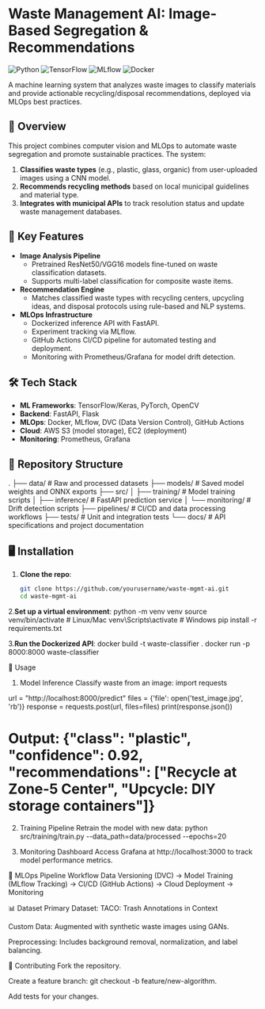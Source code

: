 # Waste Management AI: Image-Based Segregation & Recommendations

![Python](https://img.shields.io/badge/Python-3.8%2B-blue)
![TensorFlow](https://img.shields.io/badge/TensorFlow-2.12-orange)
![MLflow](https://img.shields.io/badge/MLflow-2.4.1-red)
![Docker](https://img.shields.io/badge/Docker-24.0.5-cyan)

A machine learning system that analyzes waste images to classify materials and provide actionable recycling/disposal recommendations, deployed via MLOps best practices.

## 📌 Overview

This project combines computer vision and MLOps to automate waste segregation and promote sustainable practices. The system:
1. **Classifies waste types** (e.g., plastic, glass, organic) from user-uploaded images using a CNN model.
2. **Recommends recycling methods** based on local municipal guidelines and material type.
3. **Integrates with municipal APIs** to track resolution status and update waste management databases.

## 🚀 Key Features

- **Image Analysis Pipeline**  
  - Pretrained ResNet50/VGG16 models fine-tuned on waste classification datasets.
  - Supports multi-label classification for composite waste items.
- **Recommendation Engine**  
  - Matches classified waste types with recycling centers, upcycling ideas, and disposal protocols using rule-based and NLP systems.
- **MLOps Infrastructure**  
  - Dockerized inference API with FastAPI.
  - Experiment tracking via MLflow.
  - GitHub Actions CI/CD pipeline for automated testing and deployment.
  - Monitoring with Prometheus/Grafana for model drift detection.

## 🛠️ Tech Stack

- **ML Frameworks**: TensorFlow/Keras, PyTorch, OpenCV
- **Backend**: FastAPI, Flask
- **MLOps**: Docker, MLflow, DVC (Data Version Control), GitHub Actions
- **Cloud**: AWS S3 (model storage), EC2 (deployment)
- **Monitoring**: Prometheus, Grafana

## 📂 Repository Structure
.
├── data/ # Raw and processed datasets
├── models/ # Saved model weights and ONNX exports
├── src/
│ ├── training/ # Model training scripts
│ ├── inference/ # FastAPI prediction service
│ └── monitoring/ # Drift detection scripts
├── pipelines/ # CI/CD and data processing workflows
├── tests/ # Unit and integration tests
└── docs/ # API specifications and project documentation


## 🖥️ Installation

1. **Clone the repo**:
   ```bash
   git clone https://github.com/yourusername/waste-mgmt-ai.git
   cd waste-mgmt-ai

2.**Set up a virtual environment**:
python -m venv venv
source venv/bin/activate  # Linux/Mac
venv\Scripts\activate     # Windows
pip install -r requirements.txt

3.**Run the Dockerized API**:
docker build -t waste-classifier .
docker run -p 8000:8000 waste-classifier

🧪 Usage
1. Model Inference
Classify waste from an image:
import requests

url = "http://localhost:8000/predict"
files = {'file': open('test_image.jpg', 'rb')}
response = requests.post(url, files=files)
print(response.json())
# Output: {"class": "plastic", "confidence": 0.92, "recommendations": ["Recycle at Zone-5 Center", "Upcycle: DIY storage containers"]}

2. Training Pipeline
Retrain the model with new data:
python src/training/train.py --data_path=data/processed --epochs=20

3. Monitoring Dashboard
Access Grafana at http://localhost:3000 to track model performance metrics.

🔄 MLOps Pipeline
Workflow
Data Versioning (DVC) → Model Training (MLflow Tracking) → CI/CD (GitHub Actions) → Cloud Deployment → Monitoring

📊 Dataset
Primary Dataset: TACO: Trash Annotations in Context

Custom Data: Augmented with synthetic waste images using GANs.

Preprocessing: Includes background removal, normalization, and label balancing.

🤝 Contributing
Fork the repository.

Create a feature branch: git checkout -b feature/new-algorithm.

Add tests for your changes.
